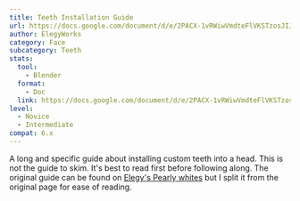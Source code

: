 ```yaml
---
title: Teeth Installation Guide
url: https://docs.google.com/document/d/e/2PACX-1vRWiwVmdteFlVKSTzosJIJPTsqzIbHhFzIo7dGJZAIWQUUDEJH8gcSUYo9luTrj5gFymbxEG4ygf5Px/pub
author: ElegyWorks
category: Face
subcategory: Teeth
stats:
  tool:
    - Blender
  format:
    - Doc
  link: https://docs.google.com/document/d/e/2PACX-1vRWiwVmdteFlVKSTzosJIJPTsqzIbHhFzIo7dGJZAIWQUUDEJH8gcSUYo9luTrj5gFymbxEG4ygf5Px/pub
level:
  - Novice
  - Intermediate
compat: 6.x
---
```

A long and specific guide about installing custom teeth into a head. This is not the guide to skim. It's best to read first before following along. The original guide can be found on [Elegy's Pearly whites](https://elegyworks.com/b/pearlywhites) but I split it from the original page for ease of reading.